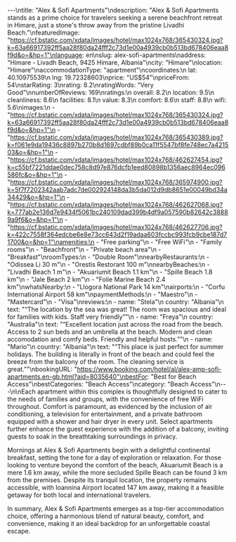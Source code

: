 ---\ntitle: "Alex & Sofi Apartments"\ndescription: "Alex & Sofi Apartments stands as a prime choice for travelers seeking a serene beachfront retreat in Himare, just a stone's throw away from the pristine Livadhi Beach."\nfeaturedImage: "https://cf.bstatic.com/xdata/images/hotel/max1024x768/365430324.jpg?k=63a66917392ff5aa28f80da24fff2c73d1e00a4939cb0b513bd678406eaa8f9d&o=&hp=1"\nlanguage: en\nslug: alex-sofi-apartments\naddress: "Himare - Livadh Beach, 9425 Himare, Albania"\ncity: "Himare"\nlocation: "Himare"\naccommodationType: "apartment"\ncoordinates:\n  lat: 40.10975539\n  lng: 19.72328603\nprice: "US$54"\npriceFrom: 54\nstarRating: 3\nrating: 8.2\nratingWords: "Very Good"\nnumberOfReviews: 169\nratings:\n  overall: 8.2\n  location: 9.5\n  cleanliness: 8.6\n  facilities: 8.1\n  value: 8.3\n  comfort: 8.6\n  staff: 8.8\n  wifi: 5.6\nimages:\n  - "https://cf.bstatic.com/xdata/images/hotel/max1024x768/365430324.jpg?k=63a66917392ff5aa28f80da24fff2c73d1e00a4939cb0b513bd678406eaa8f9d&o=&hp=1"\n  - "https://cf.bstatic.com/xdata/images/hotel/max1024x768/365430389.jpg?k=f061e9da19436c8897b270b8d1697cdbf89b0ca11f5547bf8fe748ec7a421503&o=&hp=1"\n  - "https://cf.bstatic.com/xdata/images/hotel/max1024x768/462627454.jpg?k=c55bf7221ddae0dec758c8d97e876dcfb1eed80898b1356aec8964ec096586fc&o=&hp=1"\n  - "https://cf.bstatic.com/xdata/images/hotel/max1024x768/365974900.jpg?k=5f7f7202342aab7adc7de002924148da3b5da012d9db8651e00049bd34a34429&o=&hp=1"\n  - "https://cf.bstatic.com/xdata/images/hotel/max1024x768/462627068.jpg?k=777ab2e136d7e9434f5061bc240109dad399b4df9a057590b82642c38889a9f6&o=&hp=1"\n  - "https://cf.bstatic.com/xdata/images/hotel/max1024x768/462627706.jpg?k=422c7558f364edcbe6e8e73cc643d2f19adaa603fccbc993fcb9cbe187d71700&o=&hp=1"\namenities:\n  - "Free parking"\n  - "Free WiFi"\n  - "Family rooms"\n  - "Beachfront"\n  - "Private beach area"\n  - "Breakfast"\nroomTypes:\n  - "Double Room"\nnearbyRestaurants:\n  - "Odissea Li 30 m"\n  - "Orestis Restorant 100 m"\nnearbyBeaches:\n  - "Livadhi Beach 1 m"\n  - "Akuariumit Beach 1.1 km"\n  - "Spille Beach 1.8 km"\n  - "Jale Beach 2 km"\n  - "Folie Marine Beach 2.4 km"\nwhatsNearby:\n  - "Llogora National Park 14 km"\nairports:\n  - "Corfu International Airport 58 km"\npaymentMethods:\n  - "Maestro"\n  - "Mastercard"\n  - "Visa"\nreviews:\n  - name: "Stela"\n    country: "Albania"\n    text: "“The location by the sea was great! The room was spacious and ideal for families with kids. Staff very friendly”"\n  - name: "Freya"\n    country: "Australia"\n    text: "“Excellent location just across the road from the beach. Access to 2 sun beds and an umbrella at the beach. Modern and clean accomodation and comfy beds. Friendly and helpful hosts.”"\n  - name: "Mario"\n    country: "Albania"\n    text: "“This place is just perfect for summer holidays. The building is literally in front of the beach and could feel the breeze from the balcony of the room. The cleaning service is great.”"\nbookingURL: "https://www.booking.com/hotel/al/alex-amp-sofi-apartments.en-gb.html?aid=8035640"\nbestFor: "Best for Beach Access"\nbestCategories: "Beach Access"\ncategory: "Beach Access"\n---\n\nEach apartment within this complex is thoughtfully designed to cater to the needs of families and groups, with the convenience of free WiFi throughout. Comfort is paramount, as evidenced by the inclusion of air conditioning, a television for entertainment, and a private bathroom equipped with a shower and hair dryer in every unit. Select apartments further enhance the guest experience with the addition of a balcony, inviting guests to soak in the breathtaking surroundings in privacy.

Mornings at Alex & Sofi Apartments begin with a delightful continental breakfast, setting the tone for a day of exploration or relaxation. For those looking to venture beyond the comfort of the beach, Akuariumit Beach is a mere 1.6 km away, while the more secluded Spille Beach can be found 3 km from the premises. Despite its tranquil location, the property remains accessible, with Ioannina Airport located 147 km away, making it a feasible getaway for both local and international travelers.

In summary, Alex & Sofi Apartments emerges as a top-tier accommodation choice, offering a harmonious blend of natural beauty, comfort, and convenience, making it an ideal backdrop for an unforgettable coastal escape.